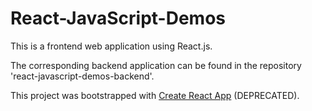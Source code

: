 # React-JavaScript-Demos

This is a frontend web application using React.js.

The corresponding backend application can be found in the repository 'react-javascript-demos-backend'.

This project was bootstrapped with [Create React App](https://github.com/facebook/create-react-app) (DEPRECATED).